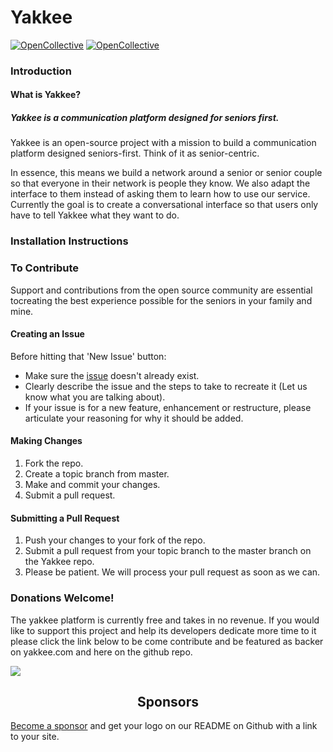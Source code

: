 <script src="https://opencollective.com/yakkee/donate/button.js" color="[white|blue]"></script>
# Yakkee

[![OpenCollective](https://opencollective.com/yakkee/backers/badge.svg)](#backers) 
[![OpenCollective](https://opencollective.com/yakkee/sponsors/badge.svg)](#sponsors)
### Introduction
#### What is Yakkee?
##### Yakkee is a communication platform designed for seniors first. 

Yakkee is an open-source project with a mission to build a communication platform designed seniors-first. Think of it as senior-centric. 

In essence, this means we build a network around a senior or senior couple so that everyone in their network is people they know. We also adapt the interface to them instead of asking them to learn how to use our service. Currently the goal is to create a conversational interface so that users only have to tell Yakkee what they want to do.
 
 ### Installation Instructions
 
 ### To Contribute
 Support and contributions from the open source community are essential tocreating the best experience possible for the seniors in your family and mine. 
 
 #### Creating an Issue
 Before hitting that 'New Issue' button:
 * Make sure the [issue](https://github.com/yakkeejs/yakkee-core/issues) doesn't already exist.
  * Clearly describe the issue and the steps to take to recreate it (Let us know what you are talking about).
  * If your issue is for a new feature, enhancement or restructure, please articulate your reasoning for why it should be added.
  
  #### Making Changes
  1. Fork the repo.
  2. Create a topic branch from master.
  3. Make and commit your changes.
  4. Submit a pull request.
   
 #### Submitting a Pull Request
 1. Push your changes to your fork of the repo.
 2. Submit a pull request from your topic branch to the master branch on the Yakkee repo.
 3. Please be patient. We will process your pull request as soon as we can. 
 
 ### Donations Welcome!
 
 The yakkee platform is currently free and takes in no revenue. If you would like to support this project and help its developers dedicate more time to it please click the link below to be come contribute and be featured as backer on yakkee.com and here on the github repo. 
 
<a href="https://opencollective.com/yakkee/donate" target="_blank">
  <img src="https://opencollective.com/yakkee/donate/button@2x.png?color=blue" />
</a>


<h2 align="center">Sponsors</h2>

[Become a sponsor](https://opencollective.com/yakkee#sponsor) and get your logo on our README on Github with a link to your site.
 
 
